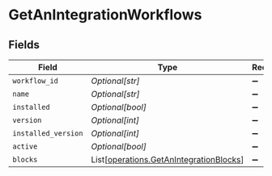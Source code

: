 # GetAnIntegrationWorkflows


## Fields

| Field                                                                                        | Type                                                                                         | Required                                                                                     | Description                                                                                  | Example                                                                                      |
| -------------------------------------------------------------------------------------------- | -------------------------------------------------------------------------------------------- | -------------------------------------------------------------------------------------------- | -------------------------------------------------------------------------------------------- | -------------------------------------------------------------------------------------------- |
| `workflow_id`                                                                                | *Optional[str]*                                                                              | :heavy_minus_sign:                                                                           | N/A                                                                                          | 63ea75a2fcf2e2c72e805ddc                                                                     |
| `name`                                                                                       | *Optional[str]*                                                                              | :heavy_minus_sign:                                                                           | N/A                                                                                          | Magento Order Sync                                                                           |
| `installed`                                                                                  | *Optional[bool]*                                                                             | :heavy_minus_sign:                                                                           | N/A                                                                                          | true                                                                                         |
| `version`                                                                                    | *Optional[int]*                                                                              | :heavy_minus_sign:                                                                           | N/A                                                                                          | 1                                                                                            |
| `installed_version`                                                                          | *Optional[int]*                                                                              | :heavy_minus_sign:                                                                           | N/A                                                                                          | 1                                                                                            |
| `active`                                                                                     | *Optional[bool]*                                                                             | :heavy_minus_sign:                                                                           | N/A                                                                                          | true                                                                                         |
| `blocks`                                                                                     | List[[operations.GetAnIntegrationBlocks](../../models/operations/getanintegrationblocks.md)] | :heavy_minus_sign:                                                                           | N/A                                                                                          |                                                                                              |